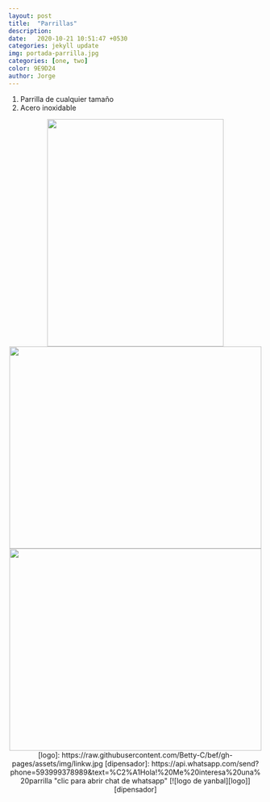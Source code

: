 ```yaml
---
layout: post
title:  "Parrillas"
description:   
date:   2020-10-21 10:51:47 +0530
categories: jekyll update
img: portada-parrilla.jpg
categories: [one, two]
color: 9E9D24
author: Jorge
---
```

1. Parrilla de cualquier tamaño
2. Acero inoxidable

<center>
<img src="https://github.com/Jorge-onofa/karna/blob/gh-pages/images/parrilla1.jpg?raw=true" width="350" height="450" />
</center>

<center>
<img src="https://github.com/Jorge-onofa/karna/blob/gh-pages/images/parrilla2.jpg?raw=true" width="500" height="400" />
</center>

<center>
<img src="https://github.com/Jorge-onofa/karna/blob/gh-pages/images/parrilla3.jpg?raw=true" width="500" height="400" />
</center>

<center>
[logo]: https://raw.githubusercontent.com/Betty-C/bef/gh-pages/assets/img/linkw.jpg
[dipensador]: https://api.whatsapp.com/send?phone=593999378989&text=%C2%A1Hola!%20Me%20interesa%20una%20parrilla "clic para abrir chat de whatsapp"
 [![logo de yanbal][logo]][dipensador]
 </center>
